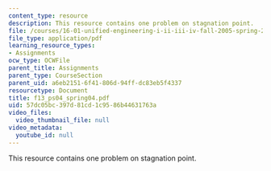 ```yaml
---
content_type: resource
description: This resource contains one problem on stagnation point.
file: /courses/16-01-unified-engineering-i-ii-iii-iv-fall-2005-spring-2006/57dc05bc397d81cd1c9586b44631763a_f13_ps04_spring04.pdf
file_type: application/pdf
learning_resource_types:
- Assignments
ocw_type: OCWFile
parent_title: Assignments
parent_type: CourseSection
parent_uid: a6eb2151-6f41-806d-94ff-dc83eb5f4337
resourcetype: Document
title: f13_ps04_spring04.pdf
uid: 57dc05bc-397d-81cd-1c95-86b44631763a
video_files:
  video_thumbnail_file: null
video_metadata:
  youtube_id: null
---
```

This resource contains one problem on stagnation point.

